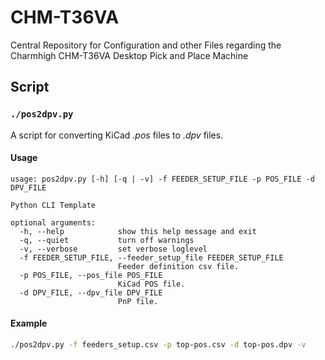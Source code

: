 # CHM-T36VA
Central Repository for Configuration and other Files regarding the Charmhigh CHM-T36VA Desktop Pick and Place Machine

## Script

### `./pos2dpv.py`
A script for converting KiCad *.pos* files to *.dpv* files.

#### Usage
```
usage: pos2dpv.py [-h] [-q | -v] -f FEEDER_SETUP_FILE -p POS_FILE -d DPV_FILE

Python CLI Template

optional arguments:
  -h, --help            show this help message and exit
  -q, --quiet           turn off warnings
  -v, --verbose         set verbose loglevel
  -f FEEDER_SETUP_FILE, --feeder_setup_file FEEDER_SETUP_FILE
                        Feeder definition csv file.
  -p POS_FILE, --pos_file POS_FILE
                        KiCad POS file.
  -d DPV_FILE, --dpv_file DPV_FILE
                        PnP file.
```

#### Example
```bash
./pos2dpv.py -f feeders_setup.csv -p top-pos.csv -d top-pos.dpv -v
```

